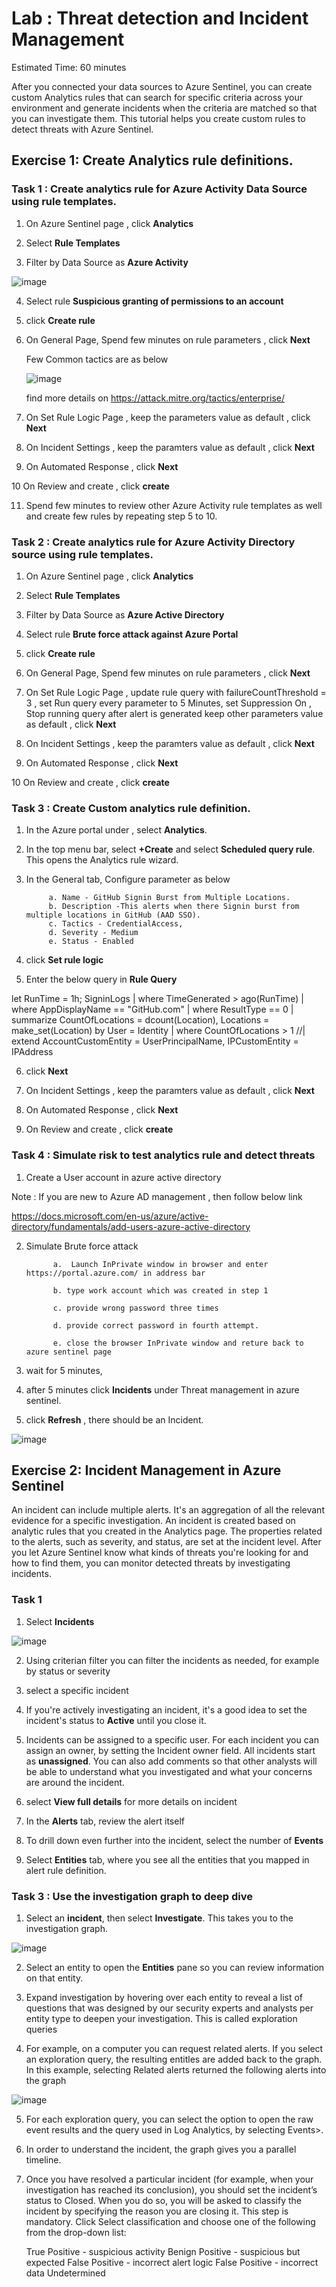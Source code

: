 # Lab :  Threat detection and Incident Management

Estimated Time: 60 minutes

After you connected your data sources to Azure Sentinel, you can create custom Analytics rules that can search for 
specific criteria across your environment and generate incidents when the criteria are matched so that you can investigate them. 
This tutorial helps you create custom rules to detect threats with Azure Sentinel.

## Exercise 1: Create Analytics rule definitions. 

### Task 1 : Create  analytics rule for Azure Activity Data Source using rule templates.

1. On Azure Sentinel page , click **Analytics**

2. Select **Rule Templates**

3. Filter by  Data Source as **Azure Activity**

![image](https://user-images.githubusercontent.com/33748560/89113789-f6412680-d492-11ea-8327-2d896be9b8d0.png)


4. Select rule **Suspicious granting of permissions to an account**

5. click **Create rule**

6. On General Page, Spend few minutes on rule parameters , click **Next**
   
   Few Common tactics are as below 
   
   ![image](https://user-images.githubusercontent.com/33748560/89113759-a4000580-d492-11ea-80ec-5016b1ac4d98.png)

    find more details on https://attack.mitre.org/tactics/enterprise/

7. On Set Rule Logic Page , keep the parameters value as default , click **Next**

8. On Incident Settings , keep the paramters value as default , click **Next**

9. On Automated Response , click **Next**

10 On Review and create , click **create**

11. Spend few minutes to review other Azure Activity rule templates as well and create few rules by repeating step 5 to 10.

### Task 2 : Create  analytics rule for Azure Activity Directory source using rule templates.

1. On Azure Sentinel page , click **Analytics**

2. Select **Rule Templates**

3. Filter by  Data Source as **Azure Active Directory**

4. Select rule **Brute force attack against Azure Portal**

5. click **Create rule**

6. On General Page, Spend few minutes on rule parameters , click **Next**

7. On Set Rule Logic Page , update rule query with failureCountThreshold = 3 , set Run query every parameter to 5 Minutes, set Suppression
  On , Stop running query after alert is generated
  keep other parameters value as default , click **Next**
  
8. On Incident Settings , keep the paramters value as default , click **Next**
9. On Automated Response , click **Next**

10 On Review and create , click **create**
  
  ### Task 3  : Create Custom analytics rule definition.
  
 1. In the Azure portal under , select **Analytics**.

 2. In the top menu bar, select **+Create** and select **Scheduled query rule**. This opens the Analytics rule wizard.
 
 3. In the General tab, Configure parameter as below 
 
             a. Name - GitHub Signin Burst from Multiple Locations.
             b. Description -This alerts when there Signin burst from multiple locations in GitHub (AAD SSO).
             c. Tactics - CredentialAccess,
             d. Severity - Medium
             e. Status - Enabled 
    
 4. click  **Set rule logic** 
 
 5. Enter the below query in **Rule Query**
 

 let RunTime = 1h;
  SigninLogs
  | where TimeGenerated > ago(RunTime)
  | where AppDisplayName == "GitHub.com"
  | where ResultType == 0
  | summarize CountOfLocations = dcount(Location), Locations = make_set(Location) by User = Identity
  | where CountOfLocations > 1
  //| extend AccountCustomEntity = UserPrincipalName, IPCustomEntity = IPAddress
  
  6. click **Next**
  
  7. On Incident Settings , keep the paramters value as default , click **Next**
  8. On Automated Response , click **Next**

  9.  On Review and create , click **create**
  
  
  
  
  ### Task 4 : Simulate risk to test analytics rule and detect threats 
  
  1. Create a User account in azure active directory 
  
  Note : If you are new to Azure AD management , then follow below link 
   
   https://docs.microsoft.com/en-us/azure/active-directory/fundamentals/add-users-azure-active-directory
   
  2. Simulate Brute force attack
  
               a.  Launch InPrivate window in browser and enter https://portal.azure.com/ in address bar 

               b. type work account which was created in step 1

               c. provide wrong password three times 

               d. provide correct password in fourth attempt.

               e. close the browser InPrivate window and reture back to azure sentinel page
   
   3. wait for 5 minutes, 
   
   4. after 5 minutes click **Incidents** under Threat management in azure sentinel.
   
   5. click **Refresh** , there should be an Incident.
   
   ![image](https://user-images.githubusercontent.com/33748560/89115145-3e1b7a00-d4a2-11ea-98bb-5e131525354e.png)
   
  
    
  
      
      
   ## Exercise 2: Incident Management in Azure Sentinel
   
An incident can include multiple alerts. It's an aggregation of all the relevant evidence for a specific investigation. An incident is created based on analytic rules that you created in the Analytics page. The properties related to the alerts, such as severity, and status, are set at the incident level. After you let Azure Sentinel know what kinds of threats you're looking for and how to find them, you can monitor detected threats by investigating incidents.

   ### Task 1
   
   1. Select **Incidents** 
   
   ![image](https://user-images.githubusercontent.com/33748560/89115145-3e1b7a00-d4a2-11ea-98bb-5e131525354e.png)
   
   2. Using criterian filter you can filter the incidents as needed, for example by status or severity
   
   3. select a specific incident
   
   4. If you're actively investigating an incident, it's a good idea to set the incident's status to **Active** until you close it.

   5. Incidents can be assigned to a specific user. For each incident you can assign an owner, by setting the Incident owner field. 
      All incidents start as **unassigned**. You can also add comments so that other analysts will be able to understand what you investigated and what your             concerns are around the incident.
   
   6. select **View full details** for more details on incident
   
   7. In the **Alerts** tab, review the alert itself
   
   8. To drill down even further into the incident, select the number of **Events**
   
   9. Select  **Entities** tab, where you see all the entities that you mapped in alert rule definition.
   
   ### Task 3 : Use the investigation graph to deep dive
   
   1. Select an **incident**, then select **Investigate**. This takes you to the investigation graph.
   
   ![image](https://user-images.githubusercontent.com/33748560/89115476-3a89f200-d4a6-11ea-9743-976da3fe15ca.png)
    
   2. Select an entity to open the **Entities** pane so you can review information on that entity.
   
   3. Expand investigation by hovering over each entity to reveal a list of questions that was designed by our security experts and analysts per entity type          to deepen your investigation. This is called exploration queries
   
   4. For example, on a computer you can request related alerts. If you select an exploration query, the resulting entitles are added back to the graph. In this          example, selecting Related alerts returned the following alerts into the graph
   
   ![image](https://user-images.githubusercontent.com/33748560/89115549-1ed31b80-d4a7-11ea-8ef7-9d139968e084.png)

   5. For each exploration query, you can select the option to open the raw event results and the query used in Log Analytics, by selecting Events>.

   6. In order to understand the incident, the graph gives you a parallel timeline.
   
   7. Once you have resolved a particular incident (for example, when your investigation has reached its conclusion), you should set the incident’s status to              Closed. When you do so, you will be asked to classify the incident by specifying the reason you are closing it. This step is mandatory. Click Select                classification and choose one of the following from the drop-down list:

      True Positive - suspicious activity
      Benign Positive - suspicious but expected
      False Positive - incorrect alert logic
      False Positive - incorrect data
      Undetermined
   
   




